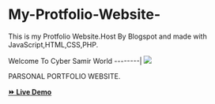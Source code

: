 # My-Protfolio-Website-
This is my Protfolio Website.Host By Blogspot and made with JavaScript,HTML,CSS,PHP.

Welcome To Cyber Samir World
--------|
![](https://media.tenor.com/iVCiM9W7cvYAAAAd/welcome.gif)

PARSONAL PORTFOLIO WEBSITE.

<a href="https://samirapurbo.blogspot.com/"><strong>⏩ Live Demo</strong></a>

